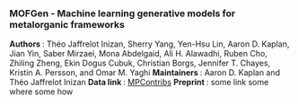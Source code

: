 ### MOFGen - Machine learning generative models for metalorganic frameworks

<b> Authors </b>: Théo Jaffrelot Inizan, Sherry Yang, Yen-Hsu Lin, Aaron D. Kaplan, Jian Yin, Saber Mirzaei, Mona Abdelgaid, Ali H. Alawadhi, Ruben Cho, Zhiling Zheng, Ekin Dogus Cubuk, Christian Borgs, Jennifer T. Chayes, Kristin A. Persson, and Omar M. Yaghi
<b> Maintainers </b>: Aaron D. Kaplan and Théo Jaffrelot Inizan
<b> Data link </b>: [MPContribs](https://contribs.materialsproject.org/projects/MOFGen_2025)
<b> Preprint </b>: some link some where some how
